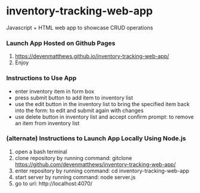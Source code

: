 # inventory-tracking-web-app
Javascript + HTML web app to showcase CRUD operations

### Launch App Hosted on Github Pages ###
1. https://devenmatthews.github.io/inventory-tracking-web-app/
2. Enjoy

### Instructions to Use App ###
- enter inventory item in form box
- press submit button to add item to inventory list
- use the edit button in the inventory list to bring the specified item back into the form: to edit and submit again with changes
- use delete button in inventory list and accept confirm prompt: to remove an item from inventory list

### (alternate) Instructions to Launch App Locally Using Node.js ###
1. open a bash terminal
2. clone repository by running command: gitclone https://github.com/devenmatthews/inventory-tracking-web-app/
3. enter repository by running command: cd inventory-tracking-web-app
4. start server by running command: node server.js
5. go to url: http://localhost:4070/

